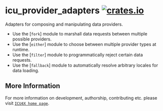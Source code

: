 # icu_provider_adapters [![crates.io](https://img.shields.io/crates/v/icu_provider_adapters)](https://crates.io/crates/icu_provider_adapters)

<!-- cargo-rdme start -->

Adapters for composing and manipulating data providers.

- Use the [`fork`] module to marshall data requests between multiple possible providers.
- Use the [`either`] module to choose between multiple provider types at runtime.
- Use the [`filter`] module to programmatically reject certain data requests.
- Use the [`fallback`] module to automatically resolve arbitrary locales for data loading.

<!-- cargo-rdme end -->

## More Information

For more information on development, authorship, contributing etc. please visit [`ICU4X home page`](https://github.com/unicode-org/icu4x).
